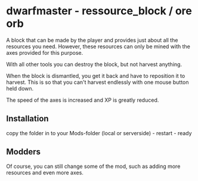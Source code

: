 # dwarfmaster - ressource_block / ore orb

A block that can be made by the player and provides just about all the resources you need.
However, these resources can only be mined with the axes provided for this purpose.

With all other tools you can destroy the block, but not harvest anything.

When the block is dismantled, you get it back and have to reposition it to harvest. This is so that you can't harvest endlessly with one mouse button held down.

The speed of the axes is increased and XP is greatly reduced.

## Installation

copy the folder in to your Mods-folder (local or serverside) - restart - ready

## Modders

Of course, you can still change some of the mod, such as adding more resources and even more axes. 
